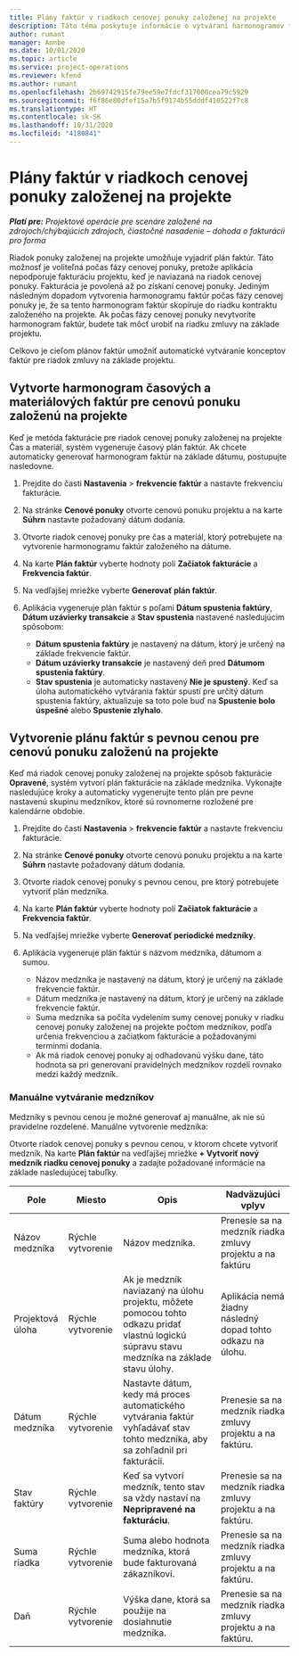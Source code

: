 ```yaml
---
title: Plány faktúr v riadkoch cenovej ponuky založenej na projekte
description: Táto téma poskytuje informácie o vytváraní harmonogramov faktúr a medzníkov pre riadky cenových ponúk.
author: rumant
manager: Annbe
ms.date: 10/01/2020
ms.topic: article
ms.service: project-operations
ms.reviewer: kfend
ms.author: rumant
ms.openlocfilehash: 2b69742915fe79ee59e7fdcf317000cea79c5929
ms.sourcegitcommit: f6f86e80dfef15a7b5f9174b55dddf410522f7c8
ms.translationtype: HT
ms.contentlocale: sk-SK
ms.lasthandoff: 10/31/2020
ms.locfileid: "4180841"
---
```

# <a name="invoice-schedules-on-project-based-quote-lines"></a>Plány faktúr v riadkoch cenovej ponuky založenej na projekte

_**Platí pre:** Projektové operácie pre scenáre založené na zdrojoch/chýbajúcich zdrojoch, čiastočné nasadenie – dohoda o fakturácii pro forma_

Riadok ponuky založenej na projekte umožňuje vyjadriť plán faktúr. Táto možnosť je voliteľná počas fázy cenovej ponuky, pretože aplikácia nepodporuje fakturáciu projektu, keď je naviazaná na riadok cenovej ponuky. Fakturácia je povolená až po získaní cenovej ponuky. Jediným následným dopadom vytvorenia harmonogramu faktúr počas fázy cenovej ponuky je, že sa tento harmonogram faktúr skopíruje do riadku kontraktu založeného na projekte. Ak počas fázy cenovej ponuky nevytvoríte harmonogram faktúr, budete tak môcť urobiť na riadku zmluvy na základe projektu.

Celkovo je cieľom plánov faktúr umožniť automatické vytváranie konceptov faktúr pre riadok zmluvy na základe projektu. 

## <a name="create-a-time-and-material-invoice-schedule-for-a-project-based-quote-line"></a>Vytvorte harmonogram časových a materiálových faktúr pre cenovú ponuku založenú na projekte

Keď je metóda fakturácie pre riadok cenovej ponuky založenej na projekte Čas a materiál, systém vygeneruje časový plán faktúr. Ak chcete automaticky generovať harmonogram faktúr na základe dátumu, postupujte nasledovne.

1. Prejdite do časti **Nastavenia** > **frekvencie faktúr** a nastavte frekvenciu fakturácie.
2. Na stránke **Cenové ponuky** otvorte cenovú ponuku projektu a na karte **Súhrn** nastavte požadovaný dátum dodania.
3. Otvorte riadok cenovej ponuky pre čas a materiál, ktorý potrebujete na vytvorenie harmonogramu faktúr založeného na dátume. 
4. Na karte **Plán faktúr** vyberte hodnoty polí **Začiatok fakturácie** a **Frekvencia faktúr**. 
5. Na vedľajšej mriežke vyberte **Generovať plán faktúr**.
6. Aplikácia vygeneruje plán faktúr s poľami **Dátum spustenia faktúry**, **Dátum uzávierky transakcie** a **Stav spustenia** nastavené nasledujúcim spôsobom:

    - **Dátum spustenia faktúry** je nastavený na dátum, ktorý je určený na základe frekvencie faktúr.
    - **Dátum uzávierky transakcie** je nastavený deň pred **Dátumom spustenia faktúry**.
    - **Stav spustenia** je automaticky nastavený **Nie je spustený**. Keď sa úloha automatického vytvárania faktúr spustí pre určitý dátum spustenia faktúry, aktualizuje sa toto pole buď na **Spustenie bolo úspešné** alebo **Spustenie zlyhalo**.

## <a name="create-a-fixed-price-invoice-schedule-for-a-project-based-quote-line"></a>Vytvorenie plánu faktúr s pevnou cenou pre cenovú ponuku založenú na projekte

Keď má riadok cenovej ponuky založenej na projekte spôsob fakturácie **Opravené**, systém vytvorí plán fakturácie na základe medzníka. Vykonajte nasledujúce kroky a automaticky vygenerujte tento plán pre pevne nastavenú skupinu medzníkov, ktoré sú rovnomerne rozložené pre kalendárne obdobie.

1. Prejdite do časti **Nastavenia** > **frekvencie faktúr** a nastavte frekvenciu fakturácie.
2. Na stránke **Cenové ponuky** otvorte cenovú ponuku projektu a na karte **Súhrn** nastavte požadovaný dátum dodania.
3. Otvorte riadok cenovej ponuky s pevnou cenou, pre ktorý potrebujete vytvoriť plán medzníka. 
4. Na karte **Plán faktúr** vyberte hodnoty polí **Začiatok fakturácie** a **Frekvencia faktúr**. 
5. Na vedľajšej mriežke vyberte **Generovať periodické medzníky**.
6. Aplikácia vygeneruje plán faktúr s názvom medzníka, dátumom a sumou.

    - Názov medzníka je nastavený na dátum, ktorý je určený na základe frekvencie faktúr.
    - Dátum medzníka je nastavený na dátum, ktorý je určený na základe frekvencie faktúr.
    - Suma medzníka sa počíta vydelením sumy cenovej ponuky v riadku cenovej ponuky založenej na projekte počtom medzníkov, podľa určenia frekvenciou a začiatkom fakturácie a požadovanými termínmi dodania.
    - Ak má riadok cenovej ponuky aj odhadovanú výšku dane, táto hodnota sa pri generovaní pravidelných medzníkov rozdelí rovnako medzi každý medzník.

### <a name="manually-create-milestones"></a>Manuálne vytváranie medzníkov

Medzníky s pevnou cenou je možné generovať aj manuálne, ak nie sú pravidelne rozdelené. Manuálne vytvorenie medzníka:

Otvorte riadok cenovej ponuky s pevnou cenou, v ktorom chcete vytvoriť medzník. Na karte **Plán faktúr** na vedľajšej mriežke **+ Vytvoriť nový medzník riadku cenovej ponuky** a zadajte požadované informácie na základe nasledujúcej tabuľky.

| **Pole** | **Miesto** | **Opis** | **Nadväzujúci vplyv** |
| --- | --- | --- | --- |
| Názov medzníka | Rýchle vytvorenie | Názov medzníka. | Prenesie sa na medzník riadka zmluvy projektu a na faktúru |
| Projektová úloha | Rýchle vytvorenie | Ak je medzník naviazaný na úlohu projektu, môžete pomocou tohto odkazu pridať vlastnú logickú súpravu stavu medzníka na základe stavu úlohy. | Aplikácia nemá žiadny následný dopad tohto odkazu na úlohu. |
| Dátum medzníka | Rýchle vytvorenie | Nastavte dátum, kedy má proces automatického vytvárania faktúr vyhľadávať stav tohto medzníka, aby sa zohľadnil pri fakturácii. | Prenesie sa na medzník riadka zmluvy projektu a na faktúru. |
| Stav faktúry | Rýchle vytvorenie | Keď sa vytvorí medzník, tento stav sa vždy nastaví na **Nepripravené na fakturáciu**. | Prenesie sa na medzník riadka zmluvy projektu a na faktúru. |
| Suma riadka | Rýchle vytvorenie | Suma alebo hodnota medzníka, ktorá bude fakturovaná zákazníkovi. | Prenesie sa na medzník riadka zmluvy projektu a na faktúru. |
| Daň | Rýchle vytvorenie | Výška dane, ktorá sa použije na dosiahnutie medzníka. | Prenesie sa na medzník riadka zmluvy projektu a na faktúru. |
